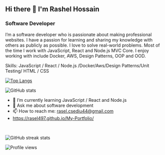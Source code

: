  
## Hi there 👋 I'm Rashel Hossain

### Software Developer

I’m a software developer who is passionate about making professional websites. I have a passion for learning and sharing my knowledge with others as publicly as possible. I love to solve real-world problems. Most of the time I work with JavaScript, React and Node.js MVC Core. I enjoy working with include Docker, AWS, Design Patterns, OOP and OOD.

Skills: JavaScript / React / Node.js /Docker/Aws/Design Patterns/Unit Testing/ HTML / CSS

[![Top Langs](https://github-readme-stats.vercel.app/api/top-langs/?username=rasel497)](https://github.com/rasel497/github-readme-stats)

![GitHub stats](https://github-readme-stats.vercel.app/api?username=rasel497&show_icons=true)  

- 🌱 I’m currently learning JavaScript /  React and  Node.js  
- 💬 Ask me about software development 
- 📫 How to reach me: rasel.csediu44@gmail.com
- https://rasel497.github.io/My-Portfolio/

<br>

![GitHub streak stats](https://github-readme-streak-stats.herokuapp.com/?user=rasel497)  

![Profile views](https://gpvc.arturio.dev/rasel497)  
